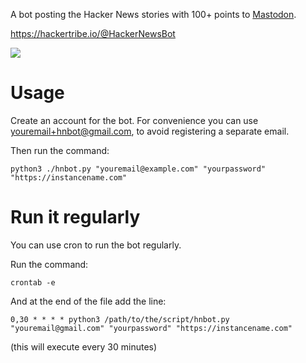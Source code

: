 A bot posting the Hacker News stories with 100+ points to [Mastodon](https://github.com/tootsuite/mastodon).

https://hackertribe.io/@HackerNewsBot

![](https://raw.githubusercontent.com/raymestalez/mastodon-hnbot/master/screenshot.png)

# Usage

Create an account for the bot. For convenience you can use youremail+hnbot@gmail.com, to avoid registering a separate email.

Then run the command:

```
python3 ./hnbot.py "youremail@example.com" "yourpassword" "https://instancename.com"
```

# Run it regularly

You can use cron to run the bot regularly.

Run the command:

```
crontab -e
```

And at the end of the file add the line:

```
0,30 * * * * python3 /path/to/the/script/hnbot.py "youremail@gmail.com" "yourpassword" "https://instancename.com"
```

(this will execute every 30 minutes)
